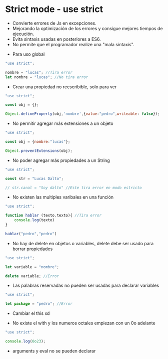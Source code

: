 # Strict mode - use strict

- Convierte errores de Js en excepciones.
- Mejorando la optimización de los errores y consigue mejores tiempos de ejecución.
- Evita sintaxis usadas en posteriores a ES6.
- No permite que el programador realize una "mala sintaxis".

* Para uso global

```js
"use strict";

nombre = "lucas"; //Tira error
let nombre = "lucas"; //No tira error
```

* Crear una propiedad no reescribible, solo para ver

```js
"use strict";

const obj = {};

Object.defineProperty(obj,'nombre',{value:"pedro",writeable: false});
```

* No permitir agregar más extensiones a un objeto

```js
"use strict";

const obj = {nombre:"lucas"};

Object.preventExtensions(obj);
```

* No poder agregar más propiedades a un String

```js
"use strict";

const str = "Lucas Dalto";

// str.canal = "Soy dalto" //Este tira error en modo estricto
```

* No existen las multiples varibales en una función

```js
"use strict";

function hablar (texto,texto){ //Tira error
    console.log(texto)
}

hablar("pedro","pedro")
```

* No hay de delete en objetos o variables, delete debe ser usado para borrar propiedades

```js
"use strict";

let variable = "nombre";

delete variable; //Error
```

* Las palabras reservadas no pueden ser usadas para declarar variables

```js
"use strict";

let package = "pedro"; //Error
```

* Cambiar el this xd

* No existe el with y los numeros octales empiezan con un 0o adelante

```js
"use strict";

console.log(0o23);
```

* arguments y eval no se pueden declarar

